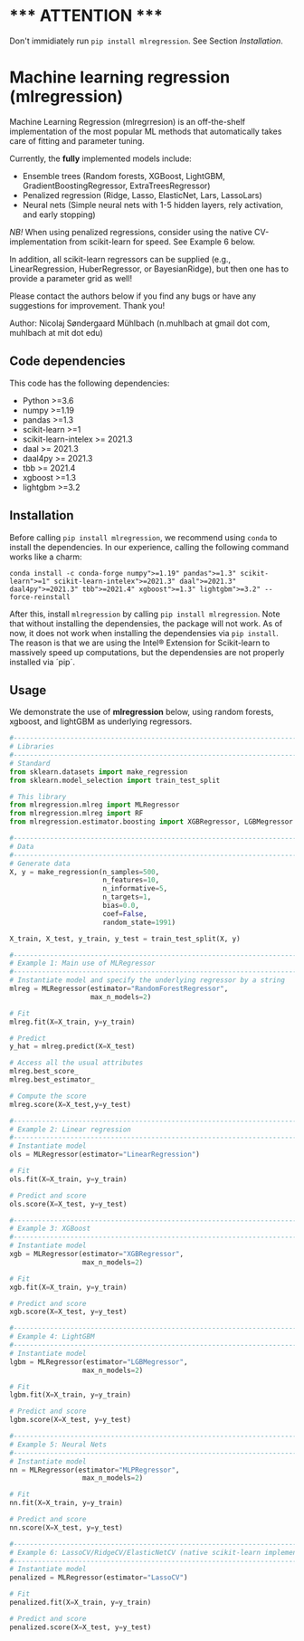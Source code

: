
# *** ATTENTION ***
Don't immidiately run `pip install mlregression`. See Section _Installation_.

# Machine learning regression (mlregression)

Machine Learning Regression (mlregrresion) is an off-the-shelf implementation of the most popular ML methods that automatically takes care of fitting and parameter tuning.

Currently, the __fully__ implemented models include:
- Ensemble trees (Random forests, XGBoost, LightGBM, GradientBoostingRegressor, ExtraTreesRegressor)
- Penalized regression (Ridge, Lasso, ElasticNet, Lars, LassoLars) 
- Neural nets (Simple neural nets with 1-5 hidden layers, rely activation, and early stopping)

_NB!_ When using penalized regressions, consider using the native CV-implementation from scikit-learn for speed. See Example 6 below.

In addition, all scikit-learn regressors can be supplied (e.g., LinearRegression, HuberRegressor, or BayesianRidge), but then one has to provide a parameter grid as well!

Please contact the authors below if you find any bugs or have any suggestions for improvement. Thank you!

Author: Nicolaj Søndergaard Mühlbach (n.muhlbach at gmail dot com, muhlbach at mit dot edu) 

## Code dependencies
This code has the following dependencies:

- Python >=3.6
- numpy >=1.19
- pandas >=1.3
- scikit-learn >=1
- scikit-learn-intelex >= 2021.3
- daal >= 2021.3
- daal4py >= 2021.3
- tbb >= 2021.4
- xgboost >=1.3
- lightgbm >=3.2


## Installation
Before calling `pip install mlregression`, we recommend using `conda` to install the dependencies. In our experience, calling the following command works like a charm:
```
conda install -c conda-forge numpy">=1.19" pandas">=1.3" scikit-learn">=1" scikit-learn-intelex">=2021.3" daal">=2021.3" daal4py">=2021.3" tbb">=2021.4" xgboost">=1.3" lightgbm">=3.2" --force-reinstall
```
After this, install `mlregression` by calling `pip install mlregression`.
Note that without installing the dependensies, the package will not work. As of now, it does not work when installing the dependensies via `pip install`. The reason is that we are using the Intel® Extension for Scikit-learn to massively speed up computations, but the dependensies are not properly installed via ´pip´.

## Usage
We demonstrate the use of __mlregression__ below, using random forests, xgboost, and lightGBM as underlying regressors.

```python
#------------------------------------------------------------------------------
# Libraries
#------------------------------------------------------------------------------
# Standard
from sklearn.datasets import make_regression
from sklearn.model_selection import train_test_split

# This library
from mlregression.mlreg import MLRegressor
from mlregression.mlreg import RF
from mlregression.estimator.boosting import XGBRegressor, LGBMegressor

#------------------------------------------------------------------------------
# Data
#------------------------------------------------------------------------------
# Generate data
X, y = make_regression(n_samples=500,
                       n_features=10, 
                       n_informative=5,
                       n_targets=1,
                       bias=0.0,
                       coef=False,
                       random_state=1991)

X_train, X_test, y_train, y_test = train_test_split(X, y)

#------------------------------------------------------------------------------
# Example 1: Main use of MLRegressor
#------------------------------------------------------------------------------
# Instantiate model and specify the underlying regressor by a string
mlreg = MLRegressor(estimator="RandomForestRegressor",
                    max_n_models=2)

# Fit
mlreg.fit(X=X_train, y=y_train)

# Predict
y_hat = mlreg.predict(X=X_test)

# Access all the usual attributes
mlreg.best_score_
mlreg.best_estimator_

# Compute the score
mlreg.score(X=X_test,y=y_test)

#------------------------------------------------------------------------------
# Example 2: Linear regression
#------------------------------------------------------------------------------
# Instantiate model
ols = MLRegressor(estimator="LinearRegression")

# Fit
ols.fit(X=X_train, y=y_train)

# Predict and score
ols.score(X=X_test, y=y_test)

#------------------------------------------------------------------------------
# Example 3: XGBoost
#------------------------------------------------------------------------------
# Instantiate model
xgb = MLRegressor(estimator="XGBRegressor",
                  max_n_models=2)

# Fit
xgb.fit(X=X_train, y=y_train)

# Predict and score
xgb.score(X=X_test, y=y_test)

#------------------------------------------------------------------------------
# Example 4: LightGBM
#------------------------------------------------------------------------------
# Instantiate model
lgbm = MLRegressor(estimator="LGBMegressor",
                  max_n_models=2)

# Fit
lgbm.fit(X=X_train, y=y_train)

# Predict and score
lgbm.score(X=X_test, y=y_test)

#------------------------------------------------------------------------------
# Example 5: Neural Nets
#------------------------------------------------------------------------------
# Instantiate model
nn = MLRegressor(estimator="MLPRegressor",
                  max_n_models=2)

# Fit
nn.fit(X=X_train, y=y_train)

# Predict and score
nn.score(X=X_test, y=y_test)

#------------------------------------------------------------------------------
# Example 6: LassoCV/RidgeCV/ElasticNetCV (native scikit-learn implementation)
#------------------------------------------------------------------------------
# Instantiate model
penalized = MLRegressor(estimator="LassoCV")

# Fit
penalized.fit(X=X_train, y=y_train)

# Predict and score
penalized.score(X=X_test, y=y_test)
```

<!-- ## Example
We provide an example script in `demo.py`. -->
